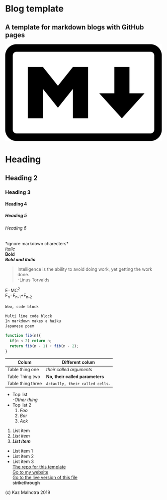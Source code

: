 

# Blog template
## A template for markdown blogs with GitHub pages
![Wow, an image](/assets/img/image.png)

# Heading  
## Heading 2  
### Heading 3  
#### Heading 4
##### Heading 5
###### Heading 6


\*ignore markdown charecters\*  
*Italic*  
**Bold**  
**_Bold and italic_**
> Intelligence is the ability to avoid doing work, yet getting the work done.    
> -Linus Torvalds

E=MC<sup>2</sup>  
F<sub>n</sub>=F<sub>n-1</sub>+F<sub>n-2</sub>


`Wow, code block`
```
Multi line code block  
In markdown makes a haiku
Japanese poem
```    

``` js
function fib(n){
  if(n < 2) return n;
  return fib(n - 1) + fib(n - 2);
}
```


| Colum | Different colum |
| ------ | ----------- |
| Table thing one  |*their called arguments* |
| Table Thing two | **No, their called parameters** |
| Table thing three| `Actaully, their called cells.` |


* Top list       
    *-Other thing*
* Top list 2 
    1. *Foo*
    2. *Bar*
    3. *Ack*


1. List item 
2. *List item*  
3. **_List item_**

- List item 1  
- List item 2  
- List item 3  
[The repo for this template](https://github.com/kazmalhotra/blog)  
[Go to my website](https://kazmal.tech)  
[Go to the live version of this file](https://kazmal.tech/blog)  
~~strikethrough~~


(c) Kaz Malhotra 2019
